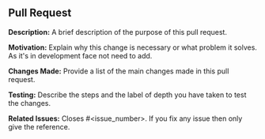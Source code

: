 ## Pull Request

**Description:**
A brief description of the purpose of this pull request.

**Motivation:**
Explain why this change is necessary or what problem it solves. As it's in development face not need to add.

**Changes Made:**
Provide a list of the main changes made in this pull request.

**Testing:**
Describe the steps and the label of depth you have taken to test the changes. 

**Related Issues:**
Closes #<issue_number>. If you fix any issue then only give the reference.

